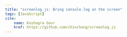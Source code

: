 ```yaml
---
title: "screenlog.js: Bring console.log on the screen"
tags: [JavaScript]
cite:
    name: Kushagra Gour
    href: https://github.com/chinchang/screenlog.js
---
```



